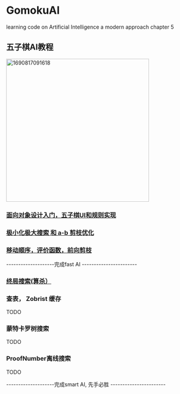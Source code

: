 # GomokuAI
learning code on Artificial Intelligence  a modern approach chapter 5

## 五子棋AI教程
<img width="383" alt="1690817091618" src="https://github.com/yixuaz/GomokuAI/assets/19387492/676809bf-e665-42a7-9422-7421119ffd09">


### [面向对象设计入门，五子棋UI和规则实现](https://github.com/yixuaz/GomokuAI/blob/main/%E5%AF%B9%E6%8A%97%E6%90%9C%E7%B4%A2%E5%92%8C%E5%8D%9A%E5%BC%88%20-%20%E4%BA%94%E5%AD%90%E6%A3%8BAI.md)
### [极小化极大搜索 和 a-b 剪枝优化](https://github.com/yixuaz/GomokuAI/blob/main/%E5%AF%B9%E6%8A%97%E6%90%9C%E7%B4%A2%E5%92%8C%E5%8D%9A%E5%BC%88%20-%20%E6%9E%81%E5%B0%8F%E5%8C%96%E6%9E%81%E5%A4%A7%E6%90%9C%E7%B4%A2.md)
### [移动顺序，评价函数，前向剪枝](https://github.com/yixuaz/GomokuAI/blob/main/%E5%AF%B9%E6%8A%97%E6%90%9C%E7%B4%A2%E5%92%8C%E5%8D%9A%E5%BC%88-%E7%A7%BB%E5%8A%A8%E9%A1%BA%E5%BA%8F%EF%BC%8C%E8%AF%84%E4%BB%B7%E5%87%BD%E6%95%B0%EF%BC%8C%E5%89%8D%E5%90%91%E5%89%AA%E6%9E%9D.md)



--------------------完成fast AI -----------------------

### [终局搜索(算杀）](https://github.com/yixuaz/GomokuAI/blob/main/%E5%AF%B9%E6%8A%97%E6%90%9C%E7%B4%A2%E5%92%8C%E5%8D%9A%E5%BC%88%20-%20%E7%AE%97%E6%9D%80.md)
### 查表， Zobrist 缓存
TODO
### 蒙特卡罗树搜索
TODO
### ProofNumber离线搜索
TODO


--------------------完成smart AI, 先手必胜 -----------------------
